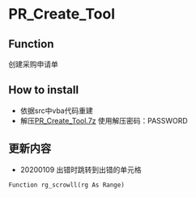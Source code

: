 # PR_Create_Tool
## Function
 创建采购申请单
## How to install
 * 依据src中vba代码重建
 * 解压[PR_Create_Tool.7z](https://github.com/45717335/PR_Create_Tool/blob/master/PR_Create_Tool.7z "下载") 使用解压密码：PASSWORD 
## 更新内容
* 20200109 出错时跳转到出错的单元格
``` vba
Function rg_scrowll(rg As Range)
```
